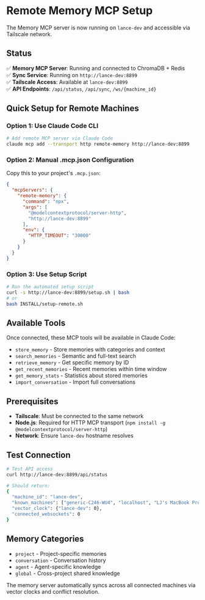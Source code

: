 # Remote Memory MCP Setup

The Memory MCP server is now running on `lance-dev` and accessible via Tailscale network.

## Status

✅ **Memory MCP Server**: Running and connected to ChromaDB + Redis  
✅ **Sync Service**: Running on `http://lance-dev:8899`  
✅ **Tailscale Access**: Available at `lance-dev:8899`  
✅ **API Endpoints**: `/api/status`, `/api/sync`, `/ws/{machine_id}`

## Quick Setup for Remote Machines

### Option 1: Use Claude Code CLI
```bash
# Add remote MCP server via Claude Code
claude mcp add --transport http remote-memory http://lance-dev:8899
```

### Option 2: Manual .mcp.json Configuration
Copy this to your project's `.mcp.json`:
```json
{
  "mcpServers": {
    "remote-memory": {
      "command": "npx",
      "args": [
        "@modelcontextprotocol/server-http", 
        "http://lance-dev:8899"
      ],
      "env": {
        "HTTP_TIMEOUT": "30000"
      }
    }
  }
}
```

### Option 3: Use Setup Script
```bash
# Run the automated setup script
curl -s http://lance-dev:8899/setup.sh | bash
# or
bash INSTALL/setup-remote.sh
```

## Available Tools

Once connected, these MCP tools will be available in Claude Code:

- `store_memory` - Store memories with categories and context
- `search_memories` - Semantic and full-text search  
- `retrieve_memory` - Get specific memory by ID
- `get_recent_memories` - Recent memories within time window
- `get_memory_stats` - Statistics about stored memories
- `import_conversation` - Import full conversations

## Prerequisites

- **Tailscale**: Must be connected to the same network
- **Node.js**: Required for HTTP MCP transport (`npm install -g @modelcontextprotocol/server-http`)
- **Network**: Ensure `lance-dev` hostname resolves

## Test Connection

```bash
# Test API access
curl http://lance-dev:8899/api/status

# Should return:
{
  "machine_id": "lance-dev",
  "known_machines": ["generic-C246-WU4", "localhost", "LJ's MacBook Pro"],
  "vector_clock": {"lance-dev": 0},
  "connected_websockets": 0
}
```

## Memory Categories

- `project` - Project-specific memories
- `conversation` - Conversation history  
- `agent` - Agent-specific knowledge
- `global` - Cross-project shared knowledge

The memory server automatically syncs across all connected machines via vector clocks and conflict resolution.
